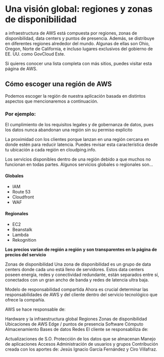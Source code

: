 #   Una visión global: regiones y zonas de disponibilidad

a infraestructura de AWS está compuesta por regiones, zonas de disponibilidad, data centers y puntos de presencia. Además, se distribuye en diferentes regiones alrededor del mundo. Algunas de ellas son Ohio, Oregon, Norte de California, e incluso lugares exclusivos del gobierno de EE. UU. como GovCloud Este.

Si quieres conocer una lista completa con más sitios, puedes visitar esta página de AWS.

## Cómo escoger una región de AWS
Podemos escoger la región de nuestra aplicación basada en distintos aspectos que mencionaremos a continuación.

### Por ejemplo:

El cumplimiento de los requisitos legales y de gobernanza de datos, pues los datos nunca abandonan una región sin su permiso explícito

La proximidad con los clientes porque lanzan en una región cercana en donde estén para reducir latencia. Puedes revisar esta característica desde tu ubicación a cada región en cloudping.info.

Los servicios disponibles dentro de una región debido a que muchos no funcionan en todas partes. Algunos servicios globales o regionales son…

#### Globales
*   IAM
*   Route 53
*   Cloudfront
*   WAF

#### Regionales

*   EC2
*   Beanstalk
*   Lambda
*   Rekognition

**Los precios varían de región a región y son transparentes en la página de precios del servicio**

Zonas de disponibilidad
Una zona de disponibilidad es un grupo de data centers donde cada uno está lleno de servidores. Estos data centers poseen energía, redes y conectividad redundante, están separados entre sí, conectados con un gran ancho de banda y redes de latencia ultra baja.

Modelo de responsabilidad compartida
Ahora es crucial determinar las responsabilidades de AWS y del cliente dentro del servicio tecnológico que ofrece la compañía.

AWS se hace responsable de:

Hardware y la infraestructura global
Regiones
Zonas de disponibilidad
Ubicaciones de AWS Edge / puntos de presencia
Software
Cómputo
Almacenamiento
Bases de datos
Redes
El cliente se responsabiliza de:

Actualizaciones de S.O.
Protección de los datos que se almacenan
Manejo de aplicaciones
Accesos
Administración de usuarios y grupos
Contribución creada con los aportes de: Jesús Ignacio García Fernández y Ciro Villafraz.